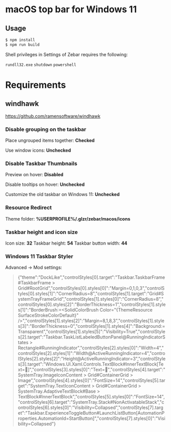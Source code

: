 # macOS top bar for Windows 11

## Usage

```bash
$ npm install
$ npm run build
```

Shell privileges in Settings of Zebar requires the following:

`rundll32.exe`
`shutdown`
`powershell`

# Requirements

## windhawk
https://github.com/ramensoftware/windhawk


### Disable grouping on the taskbar
Place ungrouped items together: **Checked**

Use window icons: **Unchecked**


### Disable Taskbar Thumbnails
Preview on hover: **Disabled**

Disable tooltips on hover: **Unchecked**

Customize the old taskbar on Windows 11: **Unchecked**


### Resource Redirect
Theme folder: **%USERPROFILE%/.glzr/zebar/macos/icons**


### Taskbar height and icon size
Icon size: **32**
Taskbar height: **54**
Taskbar button width: **44**


### Windows 11 Taskbar Styler
Advanced -> Mod settings:

>{"theme":"DockLike","controlStyles[0].target":"Taskbar.TaskbarFrame#TaskbarFrame > Grid#RootGrid","controlStyles[0].styles[0]":"Margin=0,1,0,3","controlStyles[0].styles[1]":"CornerRadius=8","controlStyles[1].target":"Grid#SystemTrayFrameGrid","controlStyles[1].styles[0]":"CornerRadius=8","controlStyles[0].styles[2]":"BorderThickness=1","controlStyles[1].styles[1]":"BorderBrush:=<SolidColorBrush Color=\"{ThemeResource SurfaceStrokeColorDefault}\" />","controlStyles[1].styles[2]":"Margin=8,1,8,3","controlStyles[1].styles[3]":"BorderThickness=0","controlStyles[1].styles[4]":"Background:=Transparent","controlStyles[1].styles[5]":"Visibility=True","controlStyles[2].target":"Taskbar.TaskListLabeledButtonPanel@RunningIndicatorStates > Rectangle#RunningIndicator","controlStyles[2].styles[0]":"Width=4","controlStyles[2].styles[1]":"Width@ActiveRunningIndicator=4","controlStyles[2].styles[2]":"Height@ActiveRunningIndicator=3","controlStyles[3].target":"Windows.UI.Xaml.Controls.TextBlock#InnerTextBlock[Text=]","controlStyles[3].styles[0]":"Text=","controlStyles[4].target":"SystemTray.ImageIconContent > Grid#ContainerGrid > Image","controlStyles[4].styles[0]":"FontSize=14","controlStyles[5].target":"SystemTray.TextIconContent > Grid#ContainerGrid > SystemTray.AdaptiveTextBlock#Base > TextBlock#InnerTextBlock","controlStyles[5].styles[0]":"FontSize=14","controlStyles[6].target":"SystemTray.Stack#NonActivatableStack","controlStyles[6].styles[0]":"Visibility=Collapsed","controlStyles[7].target":"Taskbar.ExperienceToggleButton#LaunchListButton[AutomationProperties.AutomationId=StartButton]","controlStyles[7].styles[0]":"Visibility=Collapsed"}